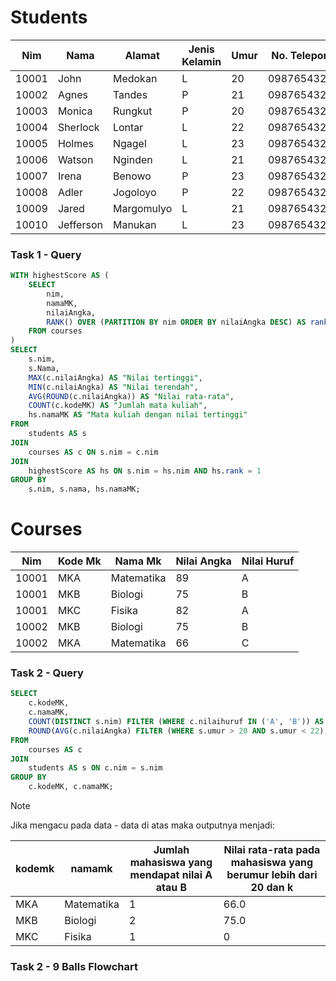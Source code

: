 # Students

| Nim   | Nama      | Alamat     | Jenis Kelamin | Umur | No. Telepon   |
|-------|-----------|------------|---------------|------|---------------|
| 10001 | John      | Medokan    | L             | 20   | 0987654321    |
| 10002 | Agnes     | Tandes     | P             | 21   | 0987654322    |
| 10003 | Monica    | Rungkut    | P             | 20   | 0987654323    |
| 10004 | Sherlock  | Lontar     | L             | 22   | 0987654324    |
| 10005 | Holmes    | Ngagel     | L             | 23   | 0987654325    |
| 10006 | Watson    | Nginden    | L             | 21   | 0987654326    |
| 10007 | Irena     | Benowo     | P             | 23   | 0987654327    |
| 10008 | Adler     | Jogoloyo   | P             | 22   | 0987654328    |
| 10009 | Jared     | Margomulyo | L             | 21   | 0987654329    |
| 10010 | Jefferson | Manukan    | L             | 23   | 0987654320    |

### Task 1 - Query

```sql
WITH highestScore AS (
    SELECT 
        nim,
        namaMK,
        nilaiAngka,
        RANK() OVER (PARTITION BY nim ORDER BY nilaiAngka DESC) AS rank
    FROM courses
)
SELECT 
    s.nim,
    s.Nama,
    MAX(c.nilaiAngka) AS "Nilai tertinggi",
    MIN(c.nilaiAngka) AS "Nilai terendah",
    AVG(ROUND(c.nilaiAngka)) AS "Nilai rata-rata",
    COUNT(c.kodeMK) AS "Jumlah mata kuliah",
    hs.namaMK AS "Mata kuliah dengan nilai tertinggi"
FROM 
    students AS s
JOIN 
    courses AS c ON s.nim = c.nim
JOIN 
    highestScore AS hs ON s.nim = hs.nim AND hs.rank = 1
GROUP BY 
    s.nim, s.nama, hs.namaMK;

```


# Courses

| Nim   | Kode Mk | Nama Mk    | Nilai Angka | Nilai Huruf |
|-------|---------|------------|-------------|-------------|
| 10001 | MKA     | Matematika | 89          | A           |
| 10001 | MKB     | Biologi    | 75          | B           |
| 10001 | MKC     | Fisika     | 82          | A           |
| 10002 | MKB     | Biologi    | 75          | B           |
| 10002 | MKA     | Matematika | 66          | C           |

### Task 2 - Query

```sql
SELECT 
    c.kodeMK,
    c.namaMK,
    COUNT(DISTINCT s.nim) FILTER (WHERE c.nilaihuruf IN ('A', 'B')) AS "Jumlah mahasiswa yang mendapat nilai A atau B",
    ROUND(AVG(c.nilaiAngka) FILTER (WHERE s.umur > 20 AND s.umur < 22), 1) AS "Nilai rata-rata pada mahasiswa yang berumur lebih dari 20 dan kurang dari 22"
FROM 
    courses AS c
JOIN 
    students AS s ON c.nim = s.nim
GROUP BY 
    c.kodeMK, c.namaMK;
```

>[!NOTE]
> Jika mengacu pada data - data di atas maka outputnya menjadi:

| kodemk | namamk     | Jumlah mahasiswa yang mendapat nilai A atau B | Nilai rata-rata pada mahasiswa yang berumur lebih dari 20 dan k |
| ------ | ---------- | --------------------------------------------- | --------------------------------------------------------------- |
| MKA    | Matematika | 1                                             | 66.0                                                            |
| MKB    | Biologi    | 2                                             | 75.0                                                            |
| MKC    | Fisika     | 1                                             |                                    0                          |

### Task 2 - 9 Balls Flowchart
